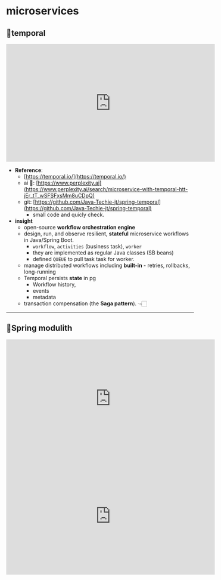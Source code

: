 # microservices

## 🔶temporal

<iframe width="560" height="315" src="https://www.youtube.com/embed/zVfOa7z-Gdo?si=n0AgZB9KHULQdd2v" 
title="YouTube video player" frameborder="0" allow="accelerometer; autoplay; clipboard-write; 
encrypted-media; gyroscope; picture-in-picture; web-share" referrerpolicy="strict-origin-when-cross-origin" allowfullscreen></iframe>

- **Reference**:
  - [https://temporal.io/](https://temporal.io/)
  - ai 🤖: [https://www.perplexity.ai](https://www.perplexity.ai/search/microservice-with-temporal-htt-jEr_tT_wSFSFxsMm8uCDpQ)
  - git: [https://github.com/Java-Techie-jt/spring-temporal](https://github.com/Java-Techie-jt/spring-temporal)
    - small code and quicly check.
- **insight**
  - open-source **workflow orchestration engine**
  - design, run, and observe resilient, **stateful** microservice workflows in Java/Spring Boot.
    - `workflow`, `activities` (business task), `worker`
    - they are implemented as regular Java classes (SB beans)
    - defined `QUEUE` to pull task task for worker.
  - manage distributed workflows including **built-in** - retries, rollbacks, long-running
  - Temporal persists **state** in pg
    - Workflow history, 
    - events
    - metadata
  - transaction compensation (the **Saga pattern**). 👈🏻


---
## 🔶Spring modulith


<iframe width="560" height="315" src="https://www.youtube.com/embed/RYtIndaGdNg?si=rcQAoeLEbhS7PIcQ" 
title="YouTube video player" frameborder="0" allow="accelerometer; autoplay; clipboard-write; encrypted-media; 
gyroscope; picture-in-picture; web-share" referrerpolicy="strict-origin-when-cross-origin" allowfullscreen></iframe>

<iframe width="560" height="315" src="https://www.youtube.com/embed/5SwaWowtU30?si=k1p0gjgCcVVYPog2" 
title="YouTube video player" frameborder="0" allow="accelerometer; autoplay; clipboard-write; 
encrypted-media; gyroscope; picture-in-picture; web-share" referrerpolicy="strict-origin-when-cross-origin" allowfullscreen></iframe>
